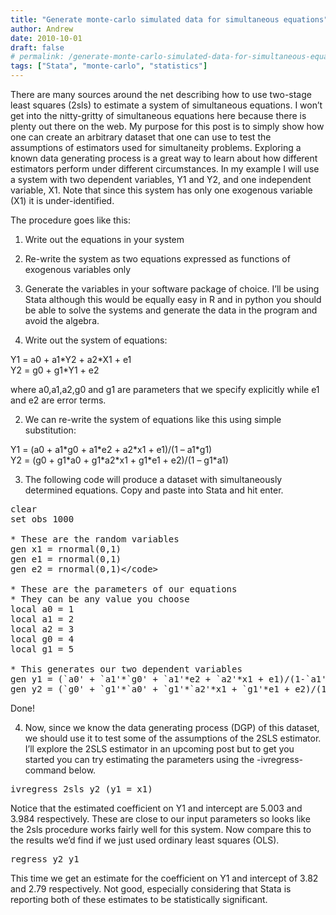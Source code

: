 ```yaml
---
title: "Generate monte-carlo simulated data for simultaneous equations"
author: Andrew
date: 2010-10-01
draft: false
# permalink: /generate-monte-carlo-simulated-data-for-simultaneous-equations/
tags: ["Stata", "monte-carlo", "statistics"]
---
```


There are many sources around the net describing how to use two-stage least squares (2sls) to estimate a system of simultaneous equations. I won&#8217;t get into the nitty-gritty of simultaneous equations here because there is plenty out there on the web. My purpose for this post is to simply show how one can create an arbitrary dataset that one can use to test the assumptions of estimators used for simultaneity problems. Exploring a known data generating process is a great way to learn about how different estimators perform under different circumstances. In my example I will use a system with two dependent variables, Y1 and Y2, and one independent variable, X1. Note that since this system has only one exogenous variable (X1) it is under-identified.

The procedure goes like this:

  1. Write out the equations in your system
  2. Re-write the system as two equations expressed as functions of exogenous variables only
  3. Generate the variables in your software package of choice. I&#8217;ll be using Stata although this would be equally easy in R and in python you should be able to solve the systems and generate the data in the program and avoid the algebra.

1. Write out the system of equations:

Y1 = a0 + a1\*Y2 + a2\*X1 + e1  
Y2 = g0 + g1*Y1 + e2

where a0,a1,a2,g0 and g1 are parameters that we specify explicitly while e1 and e2 are error terms.

2. We can re-write the system of equations like this using simple substitution:

Y1 = (a0 + a1\*g0 + a1\*e2 + a2\*x1 + e1)/(1 &#8211; a1\*g1)  
Y2 = (g0 + g1\*a0 + g1\*a2\*x1 + g1\*e1 + e2)/(1 &#8211; g1*a1)

3. The following code will produce a dataset with simultaneously determined equations. Copy and paste into Stata and hit enter.

<pre class="brush: perl; title: ; notranslate" title="">clear
set obs 1000

* These are the random variables
gen x1 = rnormal(0,1)
gen e1 = rnormal(0,1)
gen e2 = rnormal(0,1)&lt;/code&gt;

* These are the parameters of our equations
* They can be any value you choose
local a0 = 1
local a1 = 2
local a2 = 3
local g0 = 4
local g1 = 5

* This generates our two dependent variables
gen y1 = (`a0' + `a1'*`g0' + `a1'*e2 + `a2'*x1 + e1)/(1-`a1'*`g1')
gen y2 = (`g0' + `g1'*`a0' + `g1'*`a2'*x1 + `g1'*e1 + e2)/(1-`g1'*`a1')
</pre>

Done! 

4. Now, since we know the data generating process (DGP) of this dataset, we should use it to test some of the assumptions of the 2SLS estimator. I&#8217;ll explore the 2SLS estimator in an upcoming post but to get you started you can try estimating the parameters using the -ivregress- command below.

<pre class="brush: perl; title: ; notranslate" title="">ivregress 2sls y2 (y1 = x1)
</pre>

Notice that the estimated coefficient on Y1 and intercept are 5.003 and 3.984 respectively. These are close to our input parameters so looks like the 2sls procedure works fairly well for this system. Now compare this to the results we&#8217;d find if we just used ordinary least squares (OLS).

<pre class="brush: perl; title: ; notranslate" title="">regress y2 y1
</pre>

This time we get an estimate for the coefficient on Y1 and intercept of 3.82 and 2.79 respectively. Not good, especially considering that Stata is reporting both of these estimates to be statistically significant.
